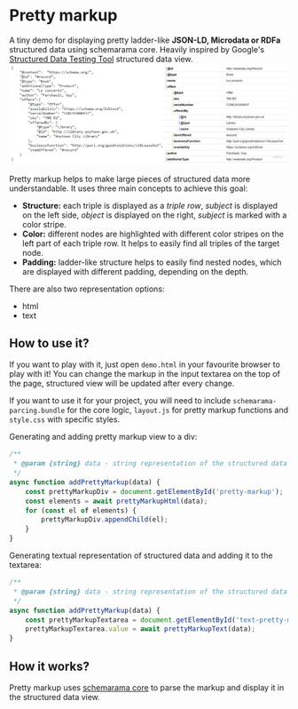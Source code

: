 # Pretty markup
A tiny demo for displaying pretty ladder-like **JSON-LD, Microdata or RDFa** structured data using schemarama core. 
Heavily inspired by Google's [Structured Data Testing Tool](https://search.google.com/structured-data/testing-tool/) 
structured data view.<br />
<img src="/pretty-markup/assets/pretty-markup.jpg?raw=true" alt="drawing"/>

Pretty markup helps to make large pieces of structured data more understandable. It uses three main concepts
to achieve this goal:
* **Structure:** each triple is displayed as a *triple row*, *subject* is displayed on the left side, *object* is 
displayed on the right, *subject* is marked with a color stripe.
* **Color:** different nodes are highlighted with different color stripes on the left part of each triple row. 
It helps to easily find all triples of the target node. 
* **Padding:** ladder-like structure helps to easily find nested nodes, which are displayed with different padding, 
depending on the depth.

There are also two representation options:
* html
* text 

## How to use it?
If you want to play with it, just open `demo.html` in your favourite browser to play with it! You can change the markup 
in the input textarea on the top of the page, structured view will be updated after every change.   

If you want to use it for your project, you will need to include `schemarama-parcing.bundle` for the core logic, 
`layout.js` for pretty markup functions and `style.css` with specific styles.

Generating and adding pretty markup view to a div:
```js
/**
 * @param {string} data - string representation of the structured data
 */
async function addPrettyMarkup(data) {
    const prettyMarkupDiv = document.getElementById('pretty-markup');
    const elements = await prettyMarkupHtml(data);
    for (const el of elements) {
        prettyMarkupDiv.appendChild(el);
    }
}
```

Generating textual representation of structured data and adding it to the textarea:
```js
/**
 * @param {string} data - string representation of the structured data
 */
async function addPrettyMarkup(data) {
    const prettyMarkupTextarea = document.getElementById('text-pretty-markup');
    prettyMarkupTextarea.value = await prettyMarkupText(data);
}
```

## How it works?
Pretty markup uses [schemarama core](https://github.com/google/schemarama/tree/main/core) to parse the markup and
display it in the structured data view.  